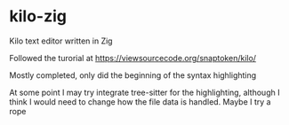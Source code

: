 # kilo-zig
Kilo text editor written in Zig

Followed the turorial at https://viewsourcecode.org/snaptoken/kilo/

Mostly completed, only did the beginning of the syntax highlighting

At some point I may try integrate tree-sitter for the highlighting, although I think I would need to change how the file data is handled. Maybe I try a rope

